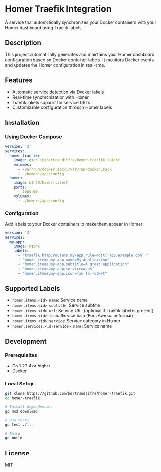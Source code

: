 # Homer Traefik Integration

A service that automatically synchronizes your Docker containers with your Homer dashboard using Traefik labels.

## Description

This project automatically generates and maintains your Homer dashboard configuration based on Docker container labels. It monitors Docker events and updates the Homer configuration in real-time.

## Features

- Automatic service detection via Docker labels
- Real-time synchronization with Homer
- Traefik labels support for service URLs
- Customizable configuration through Homer labels

## Installation


### Using Docker Compose

```yml
version: '3'
services:
  homer-traefik:
    image: ghcr.io/bertrandsifre/homer-traefik:latest
    volumes:
      - /var/run/docker.sock:/var/run/docker.sock
      - ./homer:/app/config
  homer:
    image: b4rt0/homer:latest
    ports:
      - 8080:80
    volumes:
      - ./homer:/app/config
```

### Configuration

Add labels to your Docker containers to make them appear in Homer:

```yaml
version: '3'
services:
  my-app:
    image: nginx
    labels:
      - "traefik.http.routers.my-app.rule=Host(`app.example.com`)"
      - "homer.items.my-app.name=My Application"
      - "homer.items.my-app.subtitle=A great application"
      - "homer.items.my-app.service=apps"
      - "homer.items.my-app.icon=fas fa-rocket"
```

## Supported Labels

- `homer.items.<id>.name`: Service name
- `homer.items.<id>.subtitle`: Service subtitle
- `homer.items.<id>.url`: Service URL (optional if Traefik label is present)
- `homer.items.<id>.icon`: Service icon (Font Awesome format)
- `homer.items.<id>.service`: <id-service> Service category in Homer
- `homer.services.<id-service>.name`: Service name

## Development

### Prerequisites

- Go 1.23.4 or higher
- Docker

### Local Setup

```bash
git clone https://github.com/bertrandsifre/homer-traefik.git
cd homer-traefik

# Install dependencies
go mod download

# Run tests
go test ./...

# Build
go build
```

## License

[MIT](LICENSE)
